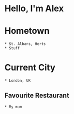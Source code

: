 # Hello, I'm Alex

# Hometown
	* St. Albans, Herts
	* Stuff

# Current City
	* London, UK

## Favourite Restaurant
	* My mum
	